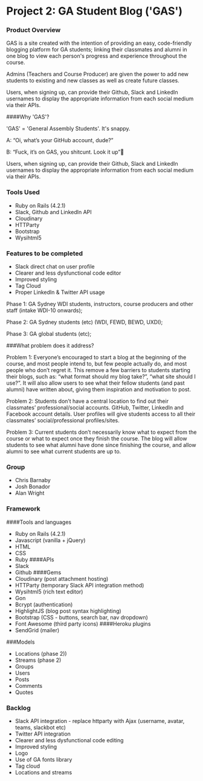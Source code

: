 # Project 2: GA Student Blog ('GAS')

### Product Overview
GAS is a site created with the intention of providing an easy, code-friendly blogging platform for GA students; linking their classmates and alumni in one blog to view each person's progress and experience throughout the course. 

Admins (Teachers and Course Producer) are given the power to add new students to existing and new classes as well as create future classes. 

Users, when signing up, can provide their Github, Slack and LinkedIn usernames to display the appropriate information from each social medium via their APIs. 

####Why 'GAS'?

'GAS' = 'General Assembly Students'. It's snappy. 

A: “Oi, what’s your GitHub account, dude?”

B: “Fuck, it’s on GAS, you shitcunt. Look it up”

Users, when signing up, can provide their Github, Slack and LinkedIn usernames to display the appropriate information from each social medium via their APIs. 



### Tools Used
- Ruby on Rails (4.2.1)
- Slack, Github and LinkedIn API
- Cloudinary
- HTTParty
- Bootstrap
- Wysihtml5 

### Features to be completed
- Slack direct chat on user profile
- Clearer and less dysfunctional code editor
- Improved styling
- Tag Cloud
- Proper LinkedIn & Twitter API usage

Phase 1: GA Sydney WDI students, instructors, course producers and other staff (intake WDI-10 onwards);

Phase 2: GA Sydney students (etc) (WDI, FEWD, BEWD, UXDI);

Phase 3: GA global students (etc);

###What problem does it address?

Problem 1: Everyone’s encouraged to start a blog at the beginning of the course, and most people intend to, but few people actually do, and most people who don’t regret it. This remove a few barriers to students starting their blogs, such as: “what format should my blog take?”, “what site should I use?”. It will also allow users to see what their fellow students (and past alumni) have written about, giving them inspiration and motivation to post. 

Problem 2: Students don’t have a central location to find out their classmates’ professional/social accounts. GitHub, Twitter, LinkedIn and Facebook account details. User profiles will give students access to all their classmates’ social/professional profiles/sites.

Problem 3: Current students don’t necessarily know what to expect from the course or what to expect once they finish the course. The blog will allow students to see what alumni have done since finishing the course, and allow alumni to see what current students are up to.

### Group
- Chris Barnaby
- Josh Bonador
- Alan Wright

### Framework
####Tools and languages
- Ruby on Rails (4.2.1)
- Javascript (vanilla + jQuery)
- HTML
- CSS
- Ruby
####APIs
- Slack
- Github
####Gems
- Cloudinary (post attachment hosting)
- HTTParty (temporary Slack API integration method)
- Wysihtml5 (rich text editor)
- Gon 
- Bcrypt (authentication)
- HighlightJS (blog post syntax highlighting)
- Bootstrap (CSS - buttons, search bar, nav dropdown)
- Font Awesome (third party icons)
####Heroku plugins
- SendGrid (mailer)

###Models

- Locations (phase 2))
- Streams (phase 2)
- Groups 
- Users
- Posts
- Comments
- Quotes

### Backlog
- Slack API integration - replace httparty with Ajax (username, avatar, teams, slackbot etc)
- Twitter API integration
- Clearer and less dysfunctional code editing
- Improved styling
- Logo 
- Use of GA fonts library
- Tag cloud
- Locations and streams

